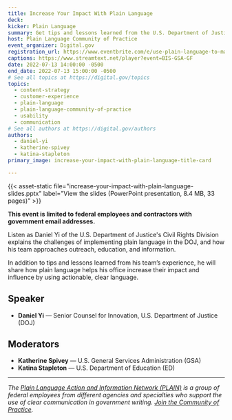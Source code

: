```yaml
---
title: Increase Your Impact With Plain Language
deck:
kicker: Plain Language
summary: Get tips and lessons learned from the U.S. Department of Justice Civil Rights Division on using plain language to increase their impact and influence.
host: Plain Language Community of Practice
event_organizer: Digital.gov
registration_url: https://www.eventbrite.com/e/use-plain-language-to-make-an-impact-tickets-373357080077
captions: https://www.streamtext.net/player?event=BIS-GSA-GF
date: 2022-07-13 14:00:00 -0500
end_date: 2022-07-13 15:00:00 -0500
# See all topics at https://digital.gov/topics
topics:
  - content-strategy
  - customer-experience
  - plain-language
  - plain-language-community-of-practice
  - usability
  - communication
# See all authors at https://digital.gov/authors
authors:
  - daniel-yi
  - katherine-spivey
  - katina-stapleton
primary_image: increase-your-impact-with-plain-language-title-card

---
```


{{< asset-static file="increase-your-impact-with-plain-language-slides.pptx" label="View the slides (PowerPoint presentation, 8.4 MB, 33 pages)" >}}

**This event is limited to federal employees and contractors with government email addresses.**

Listen as Daniel Yi of the U.S. Department of Justice's Civil Rights Division explains the challenges of implementing plain language in the DOJ, and how his team approaches outreach, education, and information.

In addition to tips and lessons learned from his team’s experience, he will share how plain language helps his office increase their impact and influence by using actionable, clear language.

## Speaker

* **Daniel Yi** — Senior Counsel for Innovation, U.S. Department of Justice (DOJ)

## Moderators

* **Katherine Spivey** — U.S. General Services Administration (GSA)
* **Katina Stapleton** — U.S. Department of Education (ED)

- - -

*The [Plain Language Action and Information Network (PLAIN)](https://www.plainlanguage.gov/) is a group of federal employees from different agencies and specialties who support the use of clear communication in government writing. [Join the Community of Practice](https://digital.gov/communities/plain-language/).*
